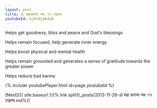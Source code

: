 ```yaml
---
layout: post
title: ॐ महंथकाया नमः ११ टाइम्स
youtubeId: bjRn9jaK4d8
---
```

 
 
Helps get goodness, bliss and peace and God's blessings
 
Helps remain focused, help generate inner energy 
 
Helps boost physical and mental health 
 
Helps remain grounded and generates a sense of gratitude towards the greater power 
 
Helps reduce bad karma
 
 
 
 


{% include youtubePlayer.html id=page.youtubeId %}
 
[Next]({{ site.baseurl }}{% link  split1/_posts/2013-11-26-ॐ महा करण्य नमः ११ टाइम्स.md%})
 
